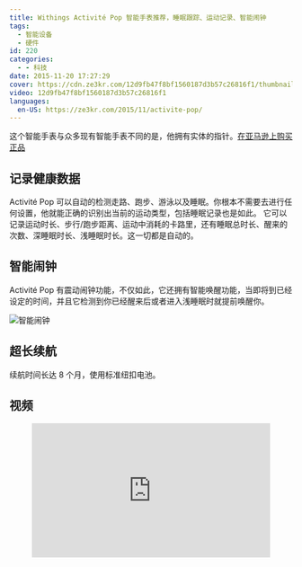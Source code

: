 ```yaml
---
title: Withings Activité Pop 智能手表推荐，睡眠跟踪、运动记录、智能闹钟
tags:
  - 智能设备
  - 硬件
id: 220
categories:
  - - 科技
date: 2015-11-20 17:27:29
cover: https://cdn.ze3kr.com/12d9fb47f8bf1560187d3b57c26816f1/thumbnails/thumbnail.jpg?time=1m4s
video: 12d9fb47f8bf1560187d3b57c26816f1
languages:
  en-US: https://ze3kr.com/2015/11/activite-pop/
---
```


这个智能手表与众多现有智能手表不同的是，他拥有实体的指针。[在亚马逊上购买正品](https://www.amazon.cn/gp/product/B00S5I9H4O?tag=ze3kr-23)
<!-- more -->

## 记录健康数据

Activité Pop 可以自动的检测走路、跑步、游泳以及睡眠。你根本不需要去进行任何设置，他就能正确的识别出当前的运动类型，包括睡眠记录也是如此。 它可以记录运动时长、步行/跑步距离、运动中消耗的卡路里，还有睡眠总时长、醒来的次数、深睡眠时长、浅睡眠时长。这一切都是自动的。

## 智能闹钟

Activité Pop 有震动闹钟功能，不仅如此，它还拥有智能唤醒功能，当即将到已经设定的时间，并且它检测到你已经醒来后或者进入浅睡眠时就提前唤醒你。

![智能闹钟](https://cdn.ze3kr.com/6T-behmofKYLsxlrK0l_MQ/6bbdb8d5-eff2-48fc-2f91-6fa65f493d00/large)

## 超长续航

续航时间长达 8 个月，使用标准纽扣电池。

## 视频

<figure class="my-video">
  <div style="position: relative; padding-top: 56.25%;"><iframe src="https://cdn.ze3kr.com/iframe/12d9fb47f8bf1560187d3b57c26816f1?preload=metadata" style="border: none; position: absolute; top: 0; left: 0; height: 100%; width: 100%;"  allow="accelerometer; gyroscope; autoplay; encrypted-media; picture-in-picture;" allowfullscreen="true"></iframe></div>
</figure>
